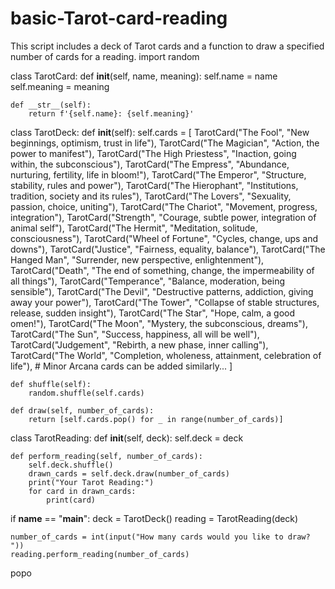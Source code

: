 # basic-Tarot-card-reading
This script includes a deck of Tarot cards and a function to draw a specified number of cards for a reading.
import random

class TarotCard:
    def __init__(self, name, meaning):
        self.name = name
        self.meaning = meaning

    def __str__(self):
        return f'{self.name}: {self.meaning}'

class TarotDeck:
    def __init__(self):
        self.cards = [
            TarotCard("The Fool", "New beginnings, optimism, trust in life"),
            TarotCard("The Magician", "Action, the power to manifest"),
            TarotCard("The High Priestess", "Inaction, going within, the subconscious"),
            TarotCard("The Empress", "Abundance, nurturing, fertility, life in bloom!"),
            TarotCard("The Emperor", "Structure, stability, rules and power"),
            TarotCard("The Hierophant", "Institutions, tradition, society and its rules"),
            TarotCard("The Lovers", "Sexuality, passion, choice, uniting"),
            TarotCard("The Chariot", "Movement, progress, integration"),
            TarotCard("Strength", "Courage, subtle power, integration of animal self"),
            TarotCard("The Hermit", "Meditation, solitude, consciousness"),
            TarotCard("Wheel of Fortune", "Cycles, change, ups and downs"),
            TarotCard("Justice", "Fairness, equality, balance"),
            TarotCard("The Hanged Man", "Surrender, new perspective, enlightenment"),
            TarotCard("Death", "The end of something, change, the impermeability of all things"),
            TarotCard("Temperance", "Balance, moderation, being sensible"),
            TarotCard("The Devil", "Destructive patterns, addiction, giving away your power"),
            TarotCard("The Tower", "Collapse of stable structures, release, sudden insight"),
            TarotCard("The Star", "Hope, calm, a good omen!"),
            TarotCard("The Moon", "Mystery, the subconscious, dreams"),
            TarotCard("The Sun", "Success, happiness, all will be well"),
            TarotCard("Judgement", "Rebirth, a new phase, inner calling"),
            TarotCard("The World", "Completion, wholeness, attainment, celebration of life"),
            # Minor Arcana cards can be added similarly...
        ]

    def shuffle(self):
        random.shuffle(self.cards)

    def draw(self, number_of_cards):
        return [self.cards.pop() for _ in range(number_of_cards)]

class TarotReading:
    def __init__(self, deck):
        self.deck = deck

    def perform_reading(self, number_of_cards):
        self.deck.shuffle()
        drawn_cards = self.deck.draw(number_of_cards)
        print("Your Tarot Reading:")
        for card in drawn_cards:
            print(card)

if __name__ == "__main__":
    deck = TarotDeck()
    reading = TarotReading(deck)

    number_of_cards = int(input("How many cards would you like to draw? "))
    reading.perform_reading(number_of_cards)
popo
